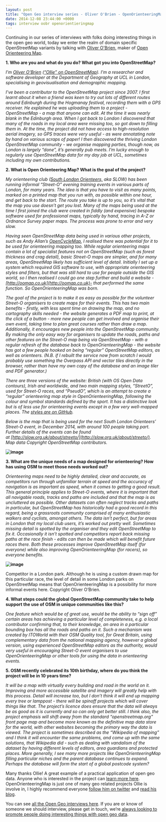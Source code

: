 ```yaml
--- 
layout: post
title: "Open Geo interview series - Oliver O'Brien - OpenOrienteeringMap"
date: 2014-12-08 23:44:00 +0000
tags: interview oobr openorientieringmap
---
```

<span>Continuing in our series of interviews with folks doing interesting things in the open geo world, today we enter the realm of domain specific OpenStreetMap variants by talking with </span>[Oliver O'Brien](https://twitter.com/oobr), maker of [Open Orienteering Map](http://oomap.co.uk/).

**1\. Who are you and what do you do? What got you into OpenStreetMap?**

_I’m [Oliver O'Brien](http://oobrien.com/) ([“Ollie” on OpenStreetMap](http://www.openstreetmap.org/user/Ollie)). I’m a researcher and software developer at the Department of Geography at UCL in London, specialising in geovisualisation and demographic mapping._

_I’ve been a contributor to the OpenStreetMap project since 2007\. I first learnt about it when a friend was keen to try out lots of different routes around Edinburgh during the Hogmanay festival, recording them with a GPS receiver. He explained he was uploading them to a project - OpenStreetMap - a map that anyone can edit. At the time it was nearly blank in the Edinburgh area. When I got back to London I discovered that many of the roads in my local area were missing too, so got down to filling them in. At the time, the project did not have access to high-resolution aerial imagery, so GPS traces were very useful - as were annotating note by hand on various scraps of paper! I then discovered the thriving London OpenStreetMap community - we organise mapping parties, though now, as London is largely “done”, it’s generally pub meets. I’m lucky enough to regularly use OpenStreetMap data for my day job at UCL, sometimes including my own contributions._  

**2\. What is Open Orienteering Map? What is the goal of the project?**

_My orienteering club ([South London Orienteers,](http://slow.org.uk/) aka SLOW) has been running informal “Street-O” evening training events in various parts of London, for many years. The idea is that you have to visit as many points, marked on a printed map that you run with, as possible within one hour, and get back to the start. The route you take is up to you, so it’s vital that the map you use doesn’t get you lost. Many of the maps being used at the time I first joined the club were created in fiddly (and expensive) bespoke software used for professional maps, typically by hand, tracing in A-Z or Ordnance Survey paper maps. The process was prone to error and very slow._

_Having seen OpenStreetMap data being used in various other projects, such as Andy Allan’s [OpenCycleMap](http://opencyclemap.org/), I realised there was potential for it to be used for orienteering mapping too. While regular orienteering maps contain a lot of specialist features not on OpenStreetMap (such as forest thickness and crag detail), basic Street-O maps are simpler, and for many areas, OpenStreetMap likely has sufficient level of detail. Initially I set up a system which required GIS software to use, with appropriate orienteering styles and filters, but that was still hard to use for people outside the GIS world, so I then realised I could go one step further and build a website - [http://oomap.co.uk](http://oomap.co.uk)- that performed the same function. So OpenOrienteeringMap was born._

_The goal of the project is to make it as easy as possible for the volunteer Street-O organisers to create maps for their events. This has two main benefits - firstly, with less spent time on drawing the map, and no cartography skills needed - the website generates a PDF map to print, at the click of a button - more new people can get involved and organise their own event, taking time to plan great courses rather than draw a map. Additionally, it encourages new people into the OpenStreetMap community. By making the only easy way for organisers to update the roads, paths and other features on the Street-O map being via OpenStreetMap - with a regular refresh of the database back to OpenOrienteeringMap - the website has got a few people hooked on being “regular” OpenStreetMap editors, as well as orienteers. (N.B. if I rebuilt the service now from scratch I would probably use something the Overpass API and vector tiles directly in the browser, rather than have my own copy of the database and an image tiler and PDF generator.)_

_There are three versions of the website: British (with OS Open Data contours), Irish and worldwide, and two main mapping styles, “StreetO”, used for Street-O races, and “PseudO”, which is an attempt to create a “regular” orienteering map style in OpenOrienteeringMap, following the colour and symbol standards defined by the sport. It has a distinctive look but is of less use for orienteering events except in a few very well-mapped places. The [styles are on GitHub](https://github.com/oobrien/oomap)._

_Below is the map that is being used for the next South London Orienteers’ Street-O event, in December 2014, with around 100 people taking part. Further details of the events can be found at [http://slow.org.uk/about/streeto/](http://slow.org.uk/about/streeto/). Map data Copyright OpenStreetMap contributors._

**![image](/images/tumblr_inline_ngac9g7aXR1siukvl.png)**

**3\. What are the unique needs of a map designed for orienteering? How has using OSM to meet those needs worked out?**

_Orienteering maps need to be highly detailed, clear and accurate, as competitors run through unfamiliar terrain at speed and the accuracy of navigation is as important as speed, when it comes to getting a good result. This general principle applies to Street-O events, where it is important that all navigable roads, tracks and paths are included and that the map is as uncluttered as possible. Other datasets can often neglect tracks and paths in particular, but OpenStreetMap has historically had a good record in this regard, being a grassroots community comprised of many enthusiastic walkers and cyclists, amongst others. The data isn’t perfect, but for areas in London that my local club users, it’s worked out pretty well. Sometimes missing detail is spotted by the organiser and they edit OpenStreetMap to fix it. Occasionally it isn’t spotted and competitors report back missing paths at the race finish - edits can then be made which will benefit future races there. Both these processes improve OpenStreetMap itself (for everyone) while also improving OpenOrienteeringMap (for racers), so everyone benefits._

**![image](/images/tumblr_inline_ngacbwixq61siukvl.jpg)**

Competitor in a London park. Although he is using a custom drawn map for this particular race, the level of detail in some London parks on OpenStreetMap means that OpenOrienteeringMap is a possibility for more informal events here. Copyright Oliver O’Brien.

**4\. What steps could the global OpenStreetMap community take to help support the use of OSM in unique communities like this?**

_One feature which would be of great use, would be the ability to “sign off” certain areas has achieving a particular level of completeness, e.g. a local contributor confirming that, to their knowledge, an area in a particular bounding box has all the roads and paths on it. Such a mechanism was created by ITOWorld with their OSM Quality tool, for Great Britain, using complementary data from the national mapping agency, however a global version, using experienced OpenStreetMap editors as the authority, would very useful in encouraging Street-O event organisers to use OpenOrienteeringMap or other tools for using the data in orienteering events._

**5\. OSM recently celebrated its 10th birthday, where do you think the project will be in 10 years time?**

_It will be a map with virtually every building and road in the world on it. Improving and more accessible satellite and imagery will greatly help with this process. Detail will increase too, but I don’t think it will end up mapping every tree or lamppost - there will be spinoff projects which will cover things like that. The project’s licence does ensure that the data will always be as good as it is currently and so can only get better still. I think also, the project emphasis will shift away from the standard “openstreetmap.org” front page map and become more known as the definitive map data store for the world, with other websites becoming the primary way the data is viewed. The project is sometimes described as the “Wikipedia of mapping” and I think it will encounter the same problems, and come up with the same solutions, that Wikipedia did - such as dealing with vandalism of the dataset by having different levels of editors, area guardians and protected places. More generally, I see many more projects like OpenOrienteeringMap filling particular niches and the parent database continues to expand. Perhaps the database will form the start of a global postcode system?_

Many thanks Ollie! A great example of a practical application of open geo data. Anyone who is interested in the project can [learn more here](http://blog.oomap.co.uk/oom/). OpenOrienteeringMap is just one of many geo related projects Ollie is involve in, I highly recommend everyone [follow him on twitter](https://twitter.com/oobr) and [read his blog](http://oobrien.com/). 

<span>You can see </span>[all the Open Geo interviews here](http://blog.opencagedata.com/tagged/interview)<span>. If you are or know of someone we should interview, please get in touch, we’re </span>[always looking to promote people doing interesting things with open geo data](http://blog.opencagedata.com/post/98139732993/call-for-open-geo-openstreetmap-interviewees)<span>. </span>